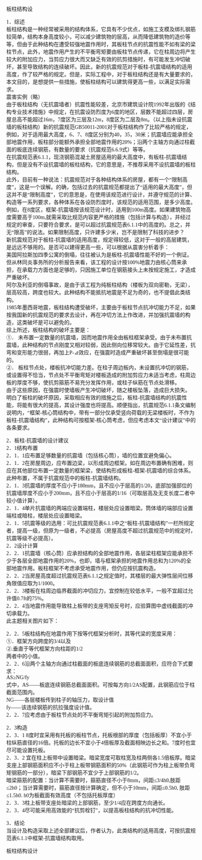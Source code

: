 <P><FONT face=Verdana>板柱结构设 </FONT></P>
<P><FONT face=Verdana>1．综述 <BR>板柱结构是一种经常被采用的结构体系，它具有不少优点，如施工支模及绑扎钢筋较简单，结构本身高度较小，可以减少建筑物的层高，从而降低建筑物的造价等等，但由于此种结构在遭受较强地震作用时，其板柱节点的抗震性能不如有梁的梁柱节点，此外，地震作用产生的不平衡弯矩要由板柱节点传递，它在柱周边将产生较大的附加应力，当剪应力很大而又缺乏有效的抗剪措施时，有可能发生冲切破坏，甚至导致结构的连续破坏。因此，新的抗震规范对于板柱-抗震墙结构的适用高度，作了较严格的规定。但是，实际工程中，对于板柱结构还是有大量要求的，本文目的，是想提供一些措施，使板柱结构可以建筑得更高一些，以满足实际需求。 <BR>震害实例（略） <BR>由于板柱结构（无抗震墙者）抗震性能较差，北京市建筑设计院1992年出版的《结构专业技术措施》中规定，在抗震设防烈度为6度的地区，层数不能超过四层，房屋总高不能超过16m，7度区为三层及12m，8度区为二层及8m。（以上指未设抗震墙的板柱结构）新的抗震规范GB50011-2001对于板柱结构作了比较严格的规定，例如，对于适用最大高度，6、7、8度区分别为40，35，30米；抗震墙应能承担全部地震作用，板柱部分能额外承担全部地震作用的20%；沿两个主轴方向通过柱截面的板底连续钢筋，有数量的要求（抗震规范6.6.9式）等等。 <BR>在抗震规范表6.1.1，现浇钢筋混凝土房屋适用的最大高度中，有板柱-抗震墙结构，但是没有不设抗震墙的板柱结构，它的意思是，不推荐采用不设抗震墙的板柱结构。 <BR>此外，目前有一种说法：抗震规范对于各种结构体系的房屋，都有一个“限制高度”，这是一个误解。的确，包括过去的抗震规范都提出了“适用的最大高度”，但这并不是“限制高度”，它的意思是，在使用该规范进行设计，并遵守规范的计算、构造等一系列要求，各种体系在各设防烈度时，该规范的适用范围，是多少高度。例如，在8度区，框架-抗震墙按该规范设计时，适用到100m高度。如果建筑物高度需要高于100m,就需采取比规范内容更严格的措施（包括计算与构造），并经过规定的审查，只要符合要求，是可以超过抗震规范表6.1.1中的高度的。总之，并无“限高”的说法。如果限制高度，只许建多少米，岂不是限制了科技的进步？ <BR>新抗震规范对于板柱-抗震墙的适用高度，规定得较低，这对于一般的高层建筑，是远远不够用的。是否可以建得更高一些，可以根据从震害分析着手： <BR>美国阿拉斯加四季公寓的倒塌，往往被认为是板柱-抗震墙性能不好的一个例证。但从林同炎事务所的分析报告来看，该工程的设计按100%地震力由核心筒来承担，在承载力方面也是足够的，只因施工单位在钢筋接头上未按规定施工，才造成严重破坏。 <BR>阿尔及利亚的倒塌事故，是由于该工程为纯板柱结构（楼板为双向密勒，无梁），层高较高，跨度也较大。此种结构不能抵抗地震是不足为奇的，也不提倡此类结构。 <BR>1985年墨西哥地震，板柱结构遭受破坏，主要由于板柱节点抗冲切能力不足，如果按我国新的抗震规范的要求去设计，再在冲切方法上作改进，并加强抗震墙的构造，这类破坏是可以避免的。 <BR>综上所述，板柱结构的破坏主要是： <BR>①． 未布置一定数量的抗震墙，因而地震作用全由板柱框架承受。由于未布置抗震墙，此种结构的节点刚度又相对较弱，因此侧向位移常较大。由于它延性差，抗弯和变形能力很弱，再加上P-⊿效应，在强震时造成严重破坏甚至倒塌是很可能的。 <BR>②． 板柱节点处，楼板抗冲切能力差。在柱子周边板内，未设置抗冲切的钢筋，或设置得不恰当，节点处不平衡弯矩对楼板造成的附加剪应力未适当考虑，柱周边板的厚度不够，使抗剪箍筋不易充分发挥作用，或柱子纵筋在节点处滑移。 <BR>由于这些原因，在强震时使墙板产生冲切破坏，随之楼板坠落，造成巨大损失。 <BR>明白了板柱的破坏原因，采取相应有效的措施之后，板柱-抗震墙结构的抗震性能，将能有很大的提高，其设计强度也将提高。顺便指出，抗震规范6.1.1条文编制说明内，“框架-核心筒结构中，带有一部分仅承受竖向荷载的无梁楼板时，不作为板柱-抗震墙结构”，此种结构可按框架-核心筒考虑，但应考虑本文“设计建议”中的各条要求。 </FONT></P>
<P><FONT face=Verdana>2．板柱-抗震墙的设计建议 <BR>2．1结构布置 <BR>2．1．1应布置足够数量的抗震墙（包括核心筒），墙的位置宜避免偏心。 <BR>2．1．2在房屋周边，应布置边梁，以形成周边框架。如在周边布置确有困难，则应在其他部位布置一定数量的框架梁，使结构形成板柱-框架-抗震墙的综合体系。此种布置，不属于抗震规范中的板柱-抗震墙结构。 <BR>2．1．3抗震墙的厚度不应小于180mm，且不应小于层高的1/20，底部加强部位的抗震墙厚度不应小于200mm，且不应小于层高的1/16（可取层高及无支长度二者中较小值计算）。 <BR>2．1．4单片抗震墙的两端应设置端柱，楼层处应设置暗梁。筒体墙的端部应设置端柱或暗柱，楼层处应设置暗梁。 <BR>2．1．5抗震等级的选用：可比抗震规范表6.1.1中之“板柱-抗震墙结构”一栏所规定者，提高一级，但原为一级者，不必提高（房屋高度不超过抗震规范中的规定时，抗震等级不必提高）。 <BR>2．2设计计算 <BR>2．2．1抗震墙（核心筒）应承担结构的全部地震作用，各层梁柱框架应能承担不少于各层全部地震作用的20%，也即，墙与框架承担的地震作用总和为120%的全部地震作用。板柱框架不考虑承受地震作用，但仍应按抗震构造。 <BR>2．2．2当房屋高度超过抗震规范表6.1.1之规定值时，其楼层的最大弹性层间位移角限值应取为1/1000。 <BR>2．2．3楼板在柱周边临界截面的冲切应力，宜控制在较低水平，一般不宜超过允许值0.7ft的75%。 <BR>2．2．4当地震作用能导致柱上板带的支座弯矩反号时，应验算图中虚线截面的冲切承载力。 <BR>此主题相关图片如下： </FONT></P>
<P><FONT face=Verdana>2．2．5板柱结构在地震作用下按等代框架分析时，其等代梁的宽度采用： <BR>①．框架方向跨度的3/4以及 <BR>②.垂直于等代框架方向柱距的1/2 <BR>两者中的小值。 <BR>2．2．6沿两个主轴方向通过柱截面的板底连续钢筋的总截面面积，应符合下式要求： <BR>AS≥NG/fy <BR>式中，AS——板底连续钢筋总截面面积。可按每方向1/2AS配置，此钢筋应位于柱截面范围内。 <BR>NG——各层楼板传到柱子的轴压力，取设计值 <BR>fy——该连续钢筋的抗拉强度设计值。 <BR>2．2．7应考虑由于板柱节点处的不平衡弯矩引起的附加剪应力。 </FONT></P>
<P><FONT face=Verdana>2．3构造 <BR>2．3．1 8度时宜采用有托板的板柱节点，托板根部的厚度（包括板厚）不宜小于柱纵筋直径的16倍。托板的边长不宜小于4倍板厚及截面相映边长之和。7度时也宜尽可能设置托板。 <BR>2．3．2 宜在柱上板带中设置暗梁。暗梁宽度可取柱宽及柱两侧各1.5倍板厚。暗梁支座上部钢筋面积应不小于柱上板带钢筋面积的50%（此钢筋可作为柱上板带负弯矩钢筋的一部分），暗梁下部钢筋不宜少于上部钢筋的1/2。 <BR>暗梁箍筋的配置：当计算不需要时，箍筋直径不小于8mm，间距≤3/4h0,肢距≤2h0；当计算需要时，箍筋直径按计算确定，但不小于10mm，间距≤0.5h0, 肢距≤1.5h0. h0为板截面有效高度（不包括托板厚度） <BR>2．3．3柱上板带支座处暗梁的上部钢筋，至少1/4应在跨度方向通长。 <BR>2．3．4尽可能采用高效能的“抗剪栓钉”，以提高板柱结构的抗冲切性能。 </FONT></P>
<P><FONT face=Verdana>3．结论 <BR>当设计及构造采取上述全部建议后，作者认为，此类结构的适用高度，可按抗震规范表6.1.1中框架-抗震墙结构取用。&nbsp; <BR></FONT></P>板柱结构设计